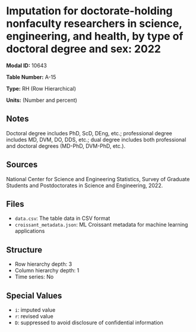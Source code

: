 # Imputation for doctorate-holding nonfaculty researchers in science, engineering, and health, by type of doctoral degree and sex: 2022

**Modal ID:** 10643

**Table Number:** A-15

**Type:** RH (Row Hierarchical)

**Units:** (Number and percent)

## Notes

Doctoral degree includes PhD, ScD, DEng, etc.; professional degree includes MD, DVM, DO, DDS, etc.; dual degree includes both professional and doctoral degrees (MD-PhD, DVM-PhD, etc.).

## Sources

National Center for Science and Engineering Statistics, Survey of Graduate Students and Postdoctorates in Science and Engineering, 2022.

## Files

- `data.csv`: The table data in CSV format
- `croissant_metadata.json`: ML Croissant metadata for machine learning applications

## Structure

- Row hierarchy depth: 3
- Column hierarchy depth: 1
- Time series: No

## Special Values

- `i`: imputed value
- `r`: revised value
- `D`: suppressed to avoid disclosure of confidential information
